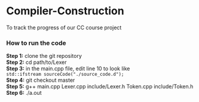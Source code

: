 # Compiler-Construction
To track the progress of our CC course project  

### How to run the code  
**Step 1:** clone the git repository  
**Step 2:** cd path/to/Lexer  
**Step 3:** in the main.cpp file, edit line 10 to look like  
```std::ifstream sourceCode("./source_code.d");  ```  
**Step 4:** git checkout master  
**Step 5:** g++ main.cpp Lexer.cpp include/Lexer.h Token.cpp include/Token.h  
**Step 6:** ./a.out
